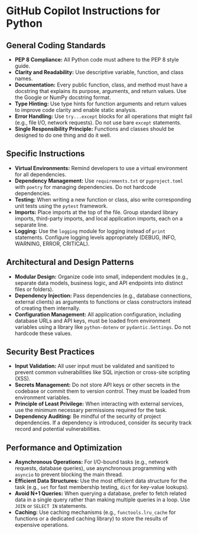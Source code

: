 # GitHub Copilot Instructions for Python

## General Coding Standards

- **PEP 8 Compliance:** All Python code must adhere to the PEP 8 style guide.
- **Clarity and Readability:** Use descriptive variable, function, and class names.
- **Documentation:** Every public function, class, and method must have a docstring that explains its purpose, arguments, and return values. Use the Google or NumPy docstring format.
- **Type Hinting:** Use type hints for function arguments and return values to improve code clarity and enable static analysis.
- **Error Handling:** Use `try...except` blocks for all operations that might fail (e.g., file I/O, network requests). Do not use bare `except` statements.
- **Single Responsibility Principle:** Functions and classes should be designed to do one thing and do it well.

## Specific Instructions

- **Virtual Environments:** Remind developers to use a virtual environment for all dependencies.
- **Dependency Management:** Use `requirements.txt` or `pyproject.toml` with `poetry` for managing dependencies. Do not hardcode dependencies.
- **Testing:** When writing a new function or class, also write corresponding unit tests using the `pytest` framework.
- **Imports:** Place imports at the top of the file. Group standard library imports, third-party imports, and local application imports, each on a separate line.
- **Logging:** Use the `logging` module for logging instead of `print` statements. Configure logging levels appropriately (DEBUG, INFO, WARNING, ERROR, CRITICAL).


## Architectural and Design Patterns

- **Modular Design:** Organize code into small, independent modules (e.g., separate data models, business logic, and API endpoints into distinct files or folders).
- **Dependency Injection:** Pass dependencies (e.g., database connections, external clients) as arguments to functions or class constructors instead of creating them internally.
- **Configuration Management:** All application configuration, including database URLs and API keys, must be loaded from environment variables using a library like `python-dotenv` or `pydantic.Settings`. Do not hardcode these values.


## Security Best Practices

- **Input Validation:** All user input must be validated and sanitized to prevent common vulnerabilities like SQL injection or cross-site scripting (XSS).
- **Secrets Management:** Do not store API keys or other secrets in the codebase or commit them to version control. They must be loaded from environment variables.
- **Principle of Least Privilege:** When interacting with external services, use the minimum necessary permissions required for the task.
- **Dependency Auditing:** Be mindful of the security of project dependencies. If a dependency is introduced, consider its security track record and potential vulnerabilities.


## Performance and Optimization

- **Asynchronous Operations:** For I/O-bound tasks (e.g., network requests, database queries), use asynchronous programming with `asyncio` to prevent blocking the main thread.
- **Efficient Data Structures:** Use the most efficient data structure for the task (e.g., `set` for fast membership testing, `dict` for key-value lookups).
- **Avoid N+1 Queries:** When querying a database, prefer to fetch related data in a single query rather than making multiple queries in a loop. Use `JOIN` or `SELECT IN` statements.
- **Caching:** Use caching mechanisms (e.g., `functools.lru_cache` for functions or a dedicated caching library) to store the results of expensive operations.